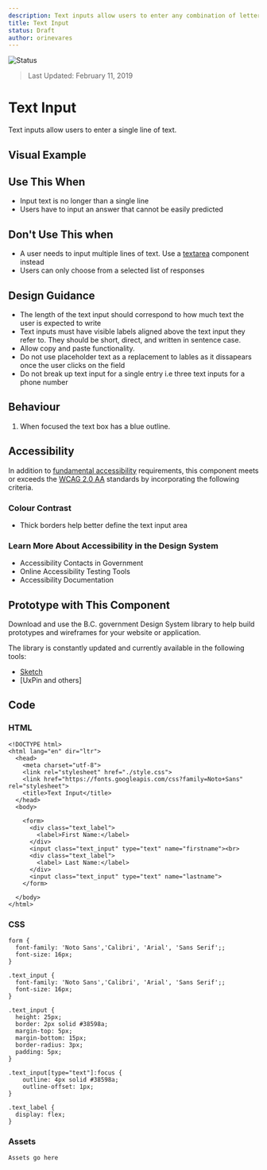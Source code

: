 ```yaml
---
description: Text inputs allow users to enter any combination of letters, numbers, or symbols of their choosing in a structured format.
title: Text Input
status: Draft
author: orinevares
---
```


![Status](https://img.shields.io/badge/Recommended-Draft-orange.svg)
> Last Updated: February 11, 2019

# Text Input

Text inputs allow users to enter a single line of text.

## Visual Example

<component-preview path="components/text_input/sample.html" height="200px" width="800px"> </component-preview>

## Use This When
* Input text is no longer than a single line
* Users have to input an answer that cannot be easily predicted

## Don't Use This when
* A user needs to input multiple lines of text. Use a [textarea](../textarea/textarea.md) component instead
* Users can only choose from a selected list of responses

## Design Guidance
* The length of the text input should correspond to how much text the user is expected to write
* Text inputs must have visible labels aligned above the text input they refer to. They should be short, direct, and written in sentence case.
* Allow copy and paste functionality.
* Do not use placeholder text as a replacement to lables as it dissapears once the user clicks on the field
* Do not break up text input for a single entry i.e three text inputs for a phone number

## Behaviour
1. When focused the text box has a blue outline.

## Accessibility
In addition to [fundamental accessibility]() requirements, this component meets or exceeds the [WCAG 2.0 AA](https://www.w3.org/TR/WCAG20/) standards by incorporating the following criteria.

### Colour Contrast
* Thick borders help better define the text input area

### Learn More About Accessibility in the Design System
* Accessibility Contacts in Government
* Online Accessibility Testing Tools
* Accessibility Documentation

## Prototype with This Component
Download and use the B.C. government Design System library to help build prototypes and wireframes for your website or application.

The library is constantly updated and currently available in the following tools:

* [Sketch](https://sketch.cloud/s/Q0bkG)
* [UxPin and others]

## Code
### HTML
```
<!DOCTYPE html>
<html lang="en" dir="ltr">
  <head>
    <meta charset="utf-8">
    <link rel="stylesheet" href="./style.css">
    <link href="https://fonts.googleapis.com/css?family=Noto+Sans" rel="stylesheet">
    <title>Text Input</title>
  </head>
  <body>

    <form>
      <div class="text_label">
        <label>First Name:</label>
      </div>
      <input class="text_input" type="text" name="firstname"><br>
      <div class="text_label">
        <label> Last Name:</label>
      </div>
      <input class="text_input" type="text" name="lastname">
    </form>

  </body>
</html>
```
### CSS
```
form {
  font-family: 'Noto Sans','Calibri', 'Arial', 'Sans Serif';;
  font-size: 16px;
}

.text_input {
  font-family: 'Noto Sans','Calibri', 'Arial', 'Sans Serif';;
  font-size: 16px;
}

.text_input {
  height: 25px;
  border: 2px solid #38598a;
  margin-top: 5px;
  margin-bottom: 15px;
  border-radius: 3px;
  padding: 5px;
}

.text_input[type="text"]:focus {
    outline: 4px solid #38598a;
    outline-offset: 1px;
}

.text_label {
  display: flex;
}
```
### Assets
	Assets go here
